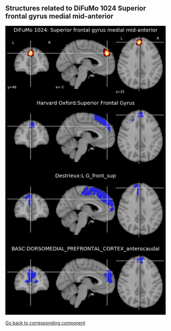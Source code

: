


## Structures related to DiFuMo 1024 Superior frontal gyrus medial mid-anterior

![787](787.jpg "Structures related to DiFuMo 1024 Superior frontal gyrus medial mid-anterior")

[Go back to corresponding component](https://parietal-inria.github.io/DiFuMo/1024/html/787.html)